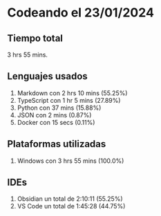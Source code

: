 # Codeando el 23/01/2024

## Tiempo total
3 hrs 55 mins.

## Lenguajes usados
1. Markdown con 2 hrs 10 mins (55.25%)
1. TypeScript con 1 hr 5 mins (27.89%)
1. Python con 37 mins (15.88%)
1. JSON con 2 mins (0.87%)
1. Docker con 15 secs (0.11%)

## Plataformas utilizadas
1. Windows con 3 hrs 55 mins (100.0%)

## IDEs
1. Obsidian un total de 2:10:11 (55.25%)
1. VS Code un total de 1:45:28 (44.75%)
